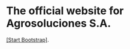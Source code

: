 # The official website for Agrosoluciones S.A.

[[Start Bootstrap]](http://startbootstrap.com/template-overviews/stylish-portfolio/).
